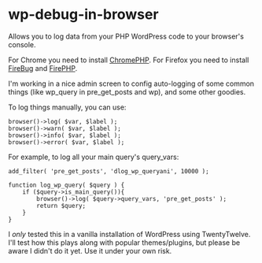 wp-debug-in-browser
===================

Allows you to log data from your PHP WordPress code to your browser's console.

For Chrome you need to install [ChromePHP](http://www.chromephp.com/).
For Firefox you need to install [FireBug](http://getfirebug.com/) and [FirePHP](http://www.firephp.org/).

I'm working in a nice admin screen to config auto-logging of some common things (like wp_query in pre_get_posts and wp), and some other goodies.

To log things manually, you can use:

    browser()->log( $var, $label );
    browser()->warn( $var, $label );
    browser()->info( $var, $label );
    browser()->error( $var, $label );

For example, to log all your main query's query_vars:

    add_filter( 'pre_get_posts', 'dlog_wp_queryani', 10000 );

    function log_wp_query( $query ) {
        if ($query->is_main_query()){
            browser()->log( $query->query_vars, 'pre_get_posts' );
            return $query;
        }
    }

I *only* tested this in a vanilla installation of WordPress using TwentyTwelve. I'll test how this plays along with popular themes/plugins, but please be aware I didn't do it yet. Use it under your own risk.